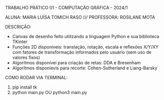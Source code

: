 TRABALHO PRÁTICO 01 - COMPUTAÇÃO GRÁFICA - 2024/1

ALUNA: MARIA LUÍSA TOMICH RASO /// PROFESSORA: ROSILANE MOTA

DESCRIÇÃO:
- Canvas de desenho feito utilizando a linguagem Python e sua biblioteca TKinter
- Funções 2D disponíveis: translação, rotação, escala e reflexões X/Y/XY com fatores de transformação informados pelo usuário (sem uso de valores fixos)
- Algorítmos disponívei para criação de retas: DDA e Bresenham
- Algorítmos disponíevis para recorte: Cohen-Sutherland e Liang-Barsky

COMO RODAR VIA TERMINAL:
1) pip install tk
2) python main.py OU python3 main.py

